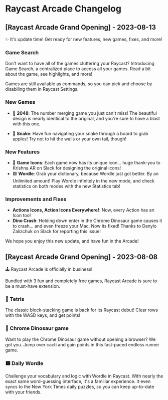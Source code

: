 # Raycast Arcade Changelog

## [Raycast Arcade Grand Opening] - 2023-08-13

✨ It's update time! Get ready for new features, new games, fixes, and more!

### Game Search

Don't want to have all of the games cluttering your Raycast? Introducing Game Search, a centralized place to access all your games. Read a bit about the game, see highlights, and more!

Games are still available as commands, so you can pick and choose by disabiling them in Raycast Settings.

### New Games

- 🔢 **2048**: The number merging game you just can't miss! The beautiful design is nearly identical to the original, and you're sure to have a blast with this one.

- 🐍 **Snake**: Have fun navigating your snake through a board to grab apples! Try not to hit the walls or your own tail, though!

### New Features

- 🎨 **Game Icons**: Each game now has its unique icon... huge thank-you to Krishna AR on Slack for designing the original icons!
- 🟩 **Wordle**: Grab your dictionary, because Wordle just got better. By an Unlimited amount! Play Wordle infinitely in the new mode, and check statistics on both modes with the new Statistics tab!

### Improvements and Fixes

- **Actions Icons, Action Icons Everywhere!**: Now, every Action has an Icon too!
- **Dino Crash**: Holding down enter in the Chrome Dinosaur game causes it to crash... and even freeze your Mac. Now its fixed! Thanks to Danylo Zalizchuk on Slack for reporting this issue!

We hope you enjoy this new update, and have fun in the Arcade!

## [Raycast Arcade Grand Opening] - 2023-08-08

🕹️ Raycast Arcade is officially in business!

Bundled with 3 fun and completely free games, Raycast Arcade is sure to be a must-have extension.

### 🧩 Tetris

The classic block-stacking game is back for its Raycast debut! Clear rows with the WASD keys, and get points!

### 🦖 Chrome Dinosaur game

Want to play the Chrome Dinosaur game without opening a browser? We got you. Jump over cacti and gain points in this fast-paced endless runner game.

### 🟩 Daily Wordle

Challenge your vocabulary and logic with Wordle in Raycast. With nearly the exact same word-guessing interface, it's a familiar experience. It even syncs to the New York Times daily puzzles, so you can keep up-to-date with your friends.
